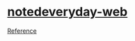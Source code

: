 #  [notedeveryday-web](https://notedeveryday.netlify.app/)

[Reference](https://github.com/javascripteverywhere)
